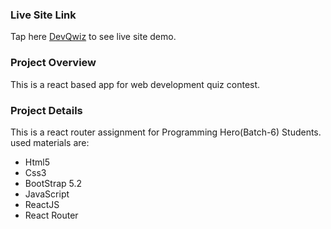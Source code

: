 ### Live Site Link
Tap here [DevQwiz](https://melodic-peony-dc7342.netlify.app/) to see live site demo.

### Project Overview
This is a react based app for web development quiz contest. 

### Project Details
This is a react router assignment for Programming Hero(Batch-6) Students.
used materials are:

* Html5
* Css3
* BootStrap 5.2
* JavaScript
* ReactJS
* React Router